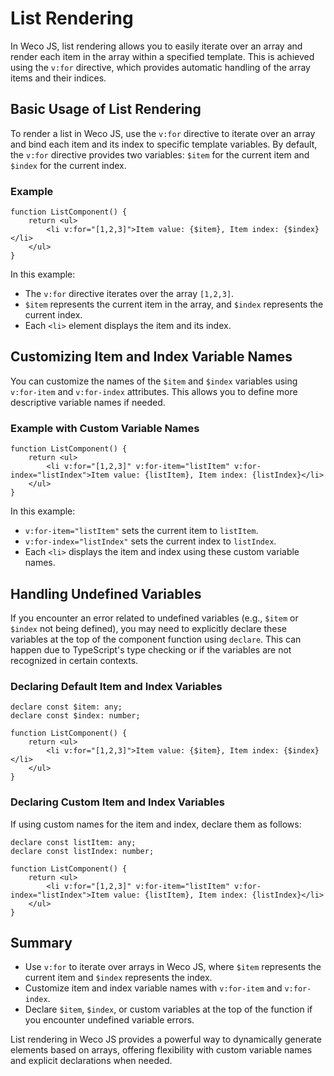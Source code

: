# List Rendering

In Weco JS, list rendering allows you to easily iterate over an array and render each item in the array within a specified template.
This is achieved using the `v:for` directive, which provides automatic handling of the array items and their indices.

## Basic Usage of List Rendering

To render a list in Weco JS, use the `v:for` directive to iterate over an array and bind each item and its index to specific template variables.
By default, the `v:for` directive provides two variables: `$item` for the current item and `$index` for the current index.

### Example

```tsx
function ListComponent() {
    return <ul>
        <li v:for="[1,2,3]">Item value: {$item}, Item index: {$index}</li>
    </ul>
}
```

In this example:

* The `v:for` directive iterates over the array `[1,2,3]`.
* `$item` represents the current item in the array, and `$index` represents the current index.
* Each `<li>` element displays the item and its index.

## Customizing Item and Index Variable Names

You can customize the names of the `$item` and `$index` variables using `v:for-item` and `v:for-index` attributes. This allows you to define more descriptive variable names if needed.

### Example with Custom Variable Names

```tsx
function ListComponent() {
    return <ul>
        <li v:for="[1,2,3]" v:for-item="listItem" v:for-index="listIndex">Item value: {listItem}, Item index: {listIndex}</li>
    </ul>
}
```

In this example:

* `v:for-item="listItem"` sets the current item to `listItem`.
* `v:for-index="listIndex"` sets the current index to `listIndex`.
* Each `<li>` displays the item and index using these custom variable names.

## Handling Undefined Variables

If you encounter an error related to undefined variables (e.g., `$item` or `$index` not being defined), you may need to explicitly declare these variables at the top of the component function using `declare`. This can happen due to TypeScript's type checking or if the variables are not recognized in certain contexts.

### Declaring Default Item and Index Variables

```tsx
declare const $item: any;
declare const $index: number;

function ListComponent() {
    return <ul>
        <li v:for="[1,2,3]">Item value: {$item}, Item index: {$index}</li>
    </ul>
}
```

### Declaring Custom Item and Index Variables

If using custom names for the item and index, declare them as follows:

```tsx
declare const listItem: any;
declare const listIndex: number;

function ListComponent() {
    return <ul>
        <li v:for="[1,2,3]" v:for-item="listItem" v:for-index="listIndex">Item value: {listItem}, Item index: {listIndex}</li>
    </ul>
}
```

## Summary

* Use `v:for` to iterate over arrays in Weco JS, where `$item` represents the current item and `$index` represents the index.
* Customize item and index variable names with `v:for-item` and `v:for-index`.
* Declare `$item`, `$index`, or custom variables at the top of the function if you encounter undefined variable errors.

List rendering in Weco JS provides a powerful way to dynamically generate elements based on arrays, offering flexibility with custom variable names and explicit declarations when needed.

